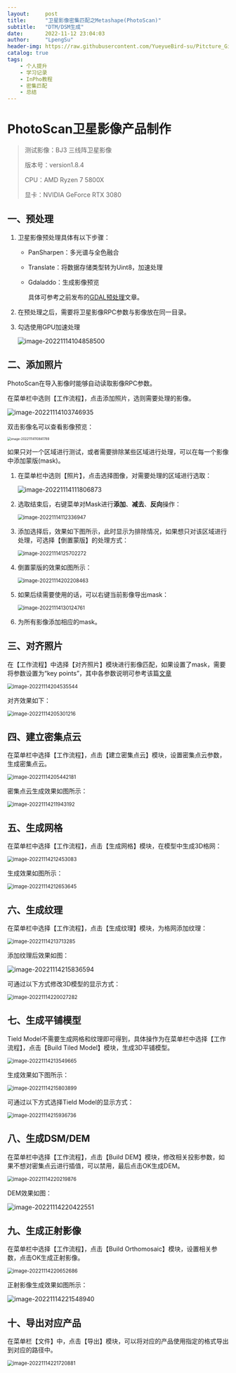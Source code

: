```yaml
---
layout:     post
title:      "卫星影像密集匹配之Metashape(PhotoScan)"
subtitle:   "DTM/DSM生成"
date:       2022-11-12 23:04:03
author:     "LpengSu"
header-img: https://raw.githubusercontent.com/YueyueBird-su/Pitcture_Git/main/images/image-20221114202048761.png
catalog: true
tags:
    - 个人提升
    - 学习记录 
    - InPho教程
    - 密集匹配
    - 总结
---
```


# PhotoScan卫星影像产品制作

> 测试影像：BJ3 三线阵卫星影像
>
> 版本号：version1.8.4
>
> CPU：AMD Ryzen 7 5800X
>
> 显卡：NVIDIA GeForce RTX 3080

## 一、预处理

1. 卫星影像预处理具体有以下步骤：

   - PanSharpen：多光谱与全色融合

   - Translate：将数据存储类型转为Uint8，加速处理

   - Gdaladdo：生成影像预览

     具体可参考之前发布的[GDAL预处理](https://yueyuebird-su.github.io/2022/11/08/%E5%8D%AB%E6%98%9F%E5%BD%B1%E5%83%8F%E5%AF%86%E9%9B%86%E5%8C%B9%E9%85%8D%E4%B9%8BGDAL%E9%A2%84%E5%A4%84%E7%90%86/)文章。

2. 在预处理之后，需要将卫星影像RPC参数与影像放在同一目录。

3. 勾选使用GPU加速处理

   ![image-20221114104858500](https://raw.githubusercontent.com/YueyueBird-su/Pitcture_Git/main/images/image-20221114104858500.png)

## 二、添加照片

PhotoScan在导入影像时能够自动读取影像RPC参数。

在菜单栏中选则【工作流程】，点击添加照片，选则需要处理的影像。

![image-20221114103746935](https://raw.githubusercontent.com/YueyueBird-su/Pitcture_Git/main/images/image-20221114103746935.png)

双击影像名可以查看影像预览：

<img src="https://raw.githubusercontent.com/YueyueBird-su/Pitcture_Git/main/images/image-20221114110841789.png" alt="image-20221114110841789" style="zoom:50%;" />

如果只对一个区域进行测试，或者需要排除某些区域进行处理，可以在每一个影像中添加蒙版(mask)。

1. 在菜单栏中选则【照片】，点击选择图像，对需要处理的区域进行选取：

   ![image-20221114111806873](https://raw.githubusercontent.com/YueyueBird-su/Pitcture_Git/main/images/image-20221114111806873.png)

2. 选取结束后，右键菜单对Mask进行**添加**、**减去**、**反向**操作：

   <img src="https://raw.githubusercontent.com/YueyueBird-su/Pitcture_Git/main/images/image-20221114112336947.png" alt="image-20221114112336947" style="zoom:80%;" />

3. 添加选择后，效果如下图所示，此时显示为排除情况，如果想只对该区域进行处理，可选择【倒置蒙版】的处理方式：

   <img src="https://raw.githubusercontent.com/YueyueBird-su/Pitcture_Git/main/images/image-20221114125702272.png" alt="image-20221114125702272" style="zoom:80%;" />

4. 倒置蒙版的效果如图所示：

   <img src="https://raw.githubusercontent.com/YueyueBird-su/Pitcture_Git/main/images/image-20221114202208463.png" alt="image-20221114202208463" style="zoom:80%;" />

5. 如果后续需要使用的话，可以右键当前影像导出mask：

   <img src="https://raw.githubusercontent.com/YueyueBird-su/Pitcture_Git/main/images/image-20221114130124761.png" alt="image-20221114130124761" style="zoom:80%;" />

6. 为所有影像添加相应的mask。

## 三、对齐照片

在【工作流程】中选择【对齐照片】模块进行影像匹配，如果设置了mask，需要将参数设置为“key points”，其中各参数说明可参考该篇[文章](https://blog.csdn.net/rdw1246010462/article/details/125268486)

<img src="https://raw.githubusercontent.com/YueyueBird-su/Pitcture_Git/main/images/image-20221114204535544.png" alt="image-20221114204535544" style="zoom:80%;" />

对齐效果如下：

<img src="https://raw.githubusercontent.com/YueyueBird-su/Pitcture_Git/main/images/image-20221114205301216.png" alt="image-20221114205301216" style="zoom:80%;" />

## 四、建立密集点云

在菜单栏中选择【工作流程】，点击【建立密集点云】模块，设置密集点云参数，生成密集点云。

<img src="https://raw.githubusercontent.com/YueyueBird-su/Pitcture_Git/main/images/image-20221114205442181.png" alt="image-20221114205442181" style="zoom:80%;" />

密集点云生成效果如图所示：

<img src="https://raw.githubusercontent.com/YueyueBird-su/Pitcture_Git/main/images/image-20221114211943192.png" alt="image-20221114211943192" style="zoom:80%;" />

## 五、生成网格

在菜单栏中选择【工作流程】，点击【生成网格】模块，在模型中生成3D格网：

<img src="https://raw.githubusercontent.com/YueyueBird-su/Pitcture_Git/main/images/image-20221114212453083.png" alt="image-20221114212453083" style="zoom:80%;" />

生成效果如图所示：

<img src="https://raw.githubusercontent.com/YueyueBird-su/Pitcture_Git/main/images/image-20221114212653645.png" alt="image-20221114212653645" style="zoom:80%;" />

## 六、生成纹理

在菜单栏中选择【工作流程】，点击【生成纹理】模块，为格网添加纹理：

<img src="https://raw.githubusercontent.com/YueyueBird-su/Pitcture_Git/main/images/image-20221114213713285.png" alt="image-20221114213713285" style="zoom:80%;" />

添加纹理后效果如图：

![image-20221114215836594](https://raw.githubusercontent.com/YueyueBird-su/Pitcture_Git/main/images/image-20221114215836594.png)

可通过以下方式修改3D模型的显示方式：

<img src="https://raw.githubusercontent.com/YueyueBird-su/Pitcture_Git/main/images/image-20221114220027282.png" alt="image-20221114220027282" style="zoom: 80%;" />

## 七、生成平铺模型

Tield Model不需要生成网格和纹理即可得到，具体操作为在菜单栏中选择【工作流程】，点击【Build Tiled Model】模块，生成3D平铺模型。

<img src="https://raw.githubusercontent.com/YueyueBird-su/Pitcture_Git/main/images/image-20221114213549665.png" alt="image-20221114213549665" style="zoom:80%;" />

生成效果如下图所示：

<img src="https://raw.githubusercontent.com/YueyueBird-su/Pitcture_Git/main/images/image-20221114215803899.png" alt="image-20221114215803899" style="zoom:80%;" />

可通过以下方式选择Tield Model的显示方式：

<img src="https://raw.githubusercontent.com/YueyueBird-su/Pitcture_Git/main/images/image-20221114215936736.png" alt="image-20221114215936736" style="zoom:80%;" />

## 八、生成DSM/DEM

在菜单栏中选择【工作流程】，点击【Build DEM】模块，修改相关投影参数，如果不想对密集点云进行插值，可以禁用，最后点击OK生成DEM。

<img src="https://raw.githubusercontent.com/YueyueBird-su/Pitcture_Git/main/images/image-20221114220219876.png" alt="image-20221114220219876" style="zoom:80%;" />

DEM效果如图：

![image-20221114220422551](https://raw.githubusercontent.com/YueyueBird-su/Pitcture_Git/main/images/image-20221114220422551.png)

## 九、生成正射影像

在菜单栏中选择【工作流程】，点击【Build Orthomosaic】模块，设置相关参数，点击OK生成正射影像。

<img src="https://raw.githubusercontent.com/YueyueBird-su/Pitcture_Git/main/images/image-20221114220652686.png" alt="image-20221114220652686" style="zoom:80%;" />

正射影像生成效果如图所示：

![image-20221114221548940](https://raw.githubusercontent.com/YueyueBird-su/Pitcture_Git/main/images/image-20221114221548940.png)

## 十、导出对应产品

在菜单栏【文件】中，点击【导出】模块，可以将对应的产品使用指定的格式导出到对应的路径中。

<img src="https://raw.githubusercontent.com/YueyueBird-su/Pitcture_Git/main/images/image-20221114221720881.png" alt="image-20221114221720881" style="zoom:80%;" />
